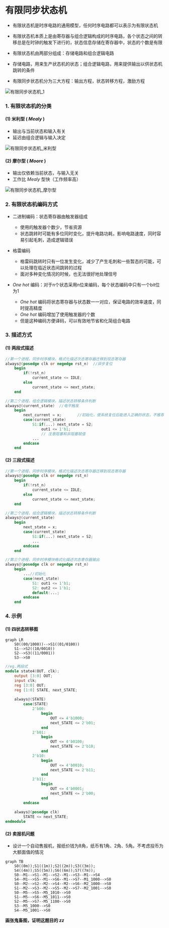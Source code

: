 # 有限同步状态机

+ 有限状态机是时序电路的通用模型，任何时序电路都可以表示为有限状态机

+ 有限状态机本质上是由寄存器与组合逻辑构成的时序电路，各个状态之间的转移总是在时钟的触发下进行的，状态信息存储在寄存器中，状态的个数是有限

+ 有限状态机由两部分组成：存储电路和组合逻辑电路

+ 存储电路，用来生产状态机的状态；组合逻辑电路，用来提供输出以供状态机跳转的条件

+ 有限同步状态机分为三大方程：输出方程，状态转移方程，激励方程

![有限同步状态机_1](F:/滔天/文件/学校/大学/专业/Verilog/VerilogHDL_Notebook/resources/有限同步状态机_1.png)



### 1. 有限状态机的分类

#### (1) 米利型 ( $Mealy$ )

+ 输出与当前状态和输入有关
+ 延迟由组合逻辑与输入决定

![有限同步状态机_米利型](F:/滔天/文件/学校/大学/专业/Verilog/VerilogHDL_Notebook/resources/有限同步状态机_米利型.png)



#### (2) 摩尔型 ( $Moore$ )

+ 输出仅依赖当前状态，与输入无关
+ 工作比 $Mealy$ 型快（工作频率高）

![有限同步状态机_摩尔型](F:/滔天/文件/学校/大学/专业/Verilog/VerilogHDL_Notebook/resources/有限同步状态机_摩尔型.png)



### 2. 有限状态机编码方式

+ 二进制编码：状态寄存器由触发器组成
  + 使用的触发器个数少，节省资源
  + 状态跳转时可能有多位同时变化，提升电路功耗，影响电路速度，同时容易引起毛刺，造成逻辑错误

+ 格雷编码
  + 格雷码跳转时只有一位发生变化，减少了产生毛刺和一些暂态的可能，可以处理在临近状态间跳转的过程
  + 面对多种变化情况的时候，也无法很好地处理信号

+ $One\ hot$ 编码：对于n个状态采用n位来编码，每个状态编码中只有一个bit位为1 
  + $One\ hot$ 编码将状态寄存器与状态数一一对应，保证电路的效率速度，同时提高精度
  + $One\ hot$ 编码增加了使用触发器的个数
  + 但是这种编码方便译码，可以有效地节省和化简组合电路



### 3. 描述方式

#### (1) 两段式描述

```verilog
//第一个进程，同步时序模块，格式化描述次态寄存器迁移到现态寄存器
always@(posedge clk or negedge rst_n)  //异步复位
    begin
        if(!rst_n)
            current_state <= IDLE;
        else
            current_state <= next_state;
    end

//第二个进程，组合逻辑模块，描述状态转移条件判断
always@(current_state)  //电平触发
    begin
        next_current = x;		//初始化，使系统复位后能进入正确的状态，不推荐写法
        case(current_state)
            S1:if(...) next_state = S2;
            	out1 <= 1'b1;
            	// 注意阻塞和非阻塞赋值
            ...
        endcase
    end   
```



#### (2) 三段式描述

```verilog
//第一个进程，同步时序模块，格式化描述次态寄存器迁移到现态寄存器
always@(posedge clk or negedge rst_n)
    begin
        if(!rst_n)
            current_state <= IDLE;
        else
            current_state <= next_state;
    end

//第二个进程，组合逻辑模块，描述状态转移条件判断
always@(current_state)
    begin
        next_state = x;
        case(current_state)
            S1:if(...) next_state = S2;
            ...
        endcase
    end

//第三个进程，同步时序模块格式化描述次态寄存器输出
always@(posedge clk or negedge rst_n)
    begin
        ...//初始化
        case(next_state)
            S1: out1 <= 1'b1;
            S2: out2 <= 1'b1;
            default:...;
        endcase
    end
```



### 4. 示例

#### (1) 四状态转移图

```mermaid
graph LR
	S0((00/1000))-->S1((01/0100))
	S1-->S2((10/0010))
	S2-->S3((11/0001))
	S3-->S0
```





```verilog
//eg.两段式
module state4(OUT, clk);
    output [3:0] OUT;
    input clk;
    reg [3:0] OUT;
    reg [1:0] STATE, next_STATE;
    
    always@(STATE)
        case(STATE)
            2'b00:
                begin
                    OUT <= 4'b1000;
                    next_STATE <= 2'b01;
                end
            2'b01:
              	begin
                    OUT <= 4'b0100;
                    next_STATE <= 2'b10;
                end
            2'b10:
                begin
                    OUT <= 4'b0010;
                    next_STATE <= 2'b11;
                end
            2'b11:
                begin
                    OUT <= 4'b0001;
                    next_STATE <= 2'b00;
                end
        endcase
    
    always@(posedge clk)
        STATE <= next_STATE;
endmodule
```



#### (2) 卖报机问题

+ 设计一个自动售报机，报纸价钱为8角，纸币有1角、2角、5角。不考虑投币为大额面值的情况

```mermaid
graph TB
	S0((0m));S1((1m));S2((2m));S3((3m));
	S4((4m));S5((5m));S6((6m));S7((7m));
	S0--M1-->S1--M1-->S2--M1-->S3--M1-->S4
	S4--M1-->S5--M1-->S6--M1-->S7--M1_1000-->S0
	S0--M2-->S2--M2-->S4--M2-->S6--M2_1000-->S0
	S1--M2-->S3--M2-->S5--M2-->S7--M2_1001-->S0
	S0--M5-->S5--M5_1010-->S0
	S1--M5-->S6--M5_1011-->S0
	S2--M5-->S7--M5_1100-->S0
	S3--M5_1000-->S0
	S4--M5_1001-->S0
```

**画张鬼畜图，证明这题目的 $zz$**